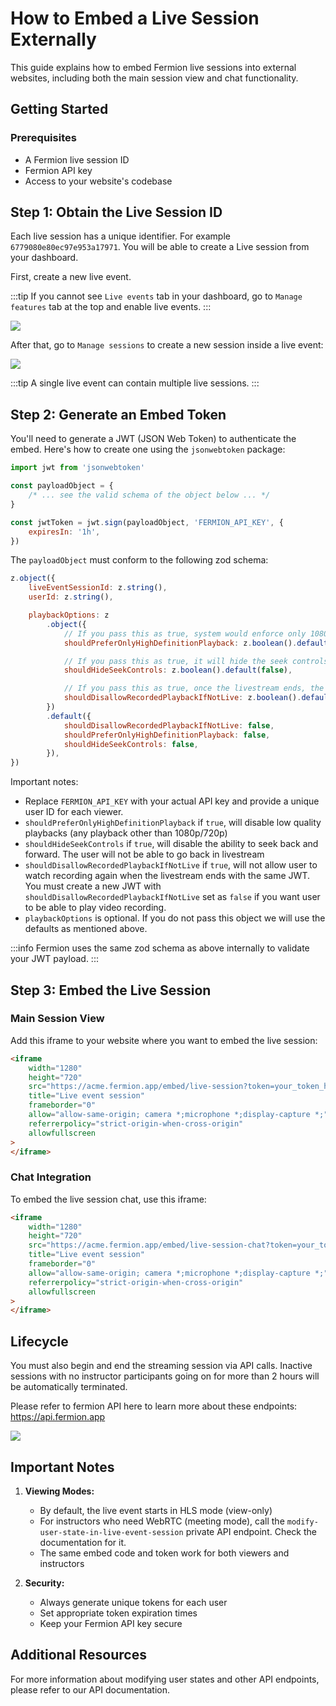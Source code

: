 # How to Embed a Live Session Externally

This guide explains how to embed Fermion live sessions into external websites, including both the main session view and chat functionality.

## Getting Started

### Prerequisites

-   A Fermion live session ID
-   Fermion API key
-   Access to your website's codebase

## Step 1: Obtain the Live Session ID

Each live session has a unique identifier. For example `6779080e80ec97e953a17971`. You will be able to create a Live session from your dashboard.

First, create a new live event.

:::tip
If you cannot see `Live events` tab in your dashboard, go to `Manage features` tab at the top and enable live events.
:::

![](https://codedamn-website-assets.s3.us-east-1.amazonaws.com/uploads/04-01-2025/screenshot-000662%402x.bbidar.png)

After that, go to `Manage sessions` to create a new session inside a live event:

![](https://codedamn-website-assets.s3.us-east-1.amazonaws.com/uploads/04-01-2025/screenshot-000663%402x.yakscf.png)

:::tip
A single live event can contain multiple live sessions.
:::

## Step 2: Generate an Embed Token

You'll need to generate a JWT (JSON Web Token) to authenticate the embed. Here's how to create one using the `jsonwebtoken` package:

```javascript
import jwt from 'jsonwebtoken'

const payloadObject = {
	/* ... see the valid schema of the object below ... */
}

const jwtToken = jwt.sign(payloadObject, 'FERMION_API_KEY', {
	expiresIn: '1h',
})
```

The `payloadObject` must conform to the following zod schema:

```js
z.object({
	liveEventSessionId: z.string(),
	userId: z.string(),

	playbackOptions: z
		.object({
			// If you pass this as true, system would enforce only 1080p and 720p modes of playback. Note: Passing this as true might result in buffering on user side if their internet is not fast (as this disables low quality playback versions)
			shouldPreferOnlyHighDefinitionPlayback: z.boolean().default(false),

			// If you pass this as true, it will hide the seek controls (seekbar and jump forward/backward buttons) from the UI
			shouldHideSeekControls: z.boolean().default(false),

			// If you pass this as true, once the livestream ends, the same JWT that is used to embed the stream would not be able to playback the recorded version of the video
			shouldDisallowRecordedPlaybackIfNotLive: z.boolean().default(false),
		})
		.default({
			shouldDisallowRecordedPlaybackIfNotLive: false,
			shouldPreferOnlyHighDefinitionPlayback: false,
			shouldHideSeekControls: false,
		}),
})
```

Important notes:

-   Replace `FERMION_API_KEY` with your actual API key and provide a unique user ID for each viewer.
-   `shouldPreferOnlyHighDefinitionPlayback` if `true`, will disable low quality playbacks (any playback other than 1080p/720p)
-   `shouldHideSeekControls` if `true`, will disable the ability to seek back and forward. The user will not be able to go back in livestream
-   `shouldDisallowRecordedPlaybackIfNotLive` if `true`, will not allow user to watch recording again when the livestream ends with the same JWT. You must create a new JWT with `shouldDisallowRecordedPlaybackIfNotLive` set as `false` if you want user to be able to play video recording.
-   `playbackOptions` is optional. If you do not pass this object we will use the defaults as mentioned above.

:::info
Fermion uses the same zod schema as above internally to validate your JWT payload.
:::

## Step 3: Embed the Live Session

### Main Session View

Add this iframe to your website where you want to embed the live session:

```html
<iframe
	width="1280"
	height="720"
	src="https://acme.fermion.app/embed/live-session?token=your_token_here"
	title="Live event session"
	frameborder="0"
	allow="allow-same-origin; camera *;microphone *;display-capture *;"
	referrerpolicy="strict-origin-when-cross-origin"
	allowfullscreen
>
</iframe>
```

### Chat Integration

To embed the live session chat, use this iframe:

```html
<iframe
	width="1280"
	height="720"
	src="https://acme.fermion.app/embed/live-session-chat?token=your_token_here"
	title="Live event session"
	frameborder="0"
	allow="allow-same-origin; camera *;microphone *;display-capture *;"
	referrerpolicy="strict-origin-when-cross-origin"
	allowfullscreen
>
</iframe>
```

## Lifecycle

You must also begin and end the streaming session via API calls. Inactive sessions with no instructor participants going on for more than 2 hours will be automatically terminated.

Please refer to fermion API here to learn more about these endpoints: https://api.fermion.app

![](https://codedamn-website-assets.s3.us-east-1.amazonaws.com/uploads/07-01-2025/screenshot-000686%402x.dvsmpq.png)

## Important Notes

1. **Viewing Modes:**

    - By default, the live event starts in HLS mode (view-only)
    - For instructors who need WebRTC (meeting mode), call the `modify-user-state-in-live-event-session` private API endpoint. Check the documentation for it.
    - The same embed code and token work for both viewers and instructors

2. **Security:**
    - Always generate unique tokens for each user
    - Set appropriate token expiration times
    - Keep your Fermion API key secure

## Additional Resources

For more information about modifying user states and other API endpoints, please refer to our API documentation.
